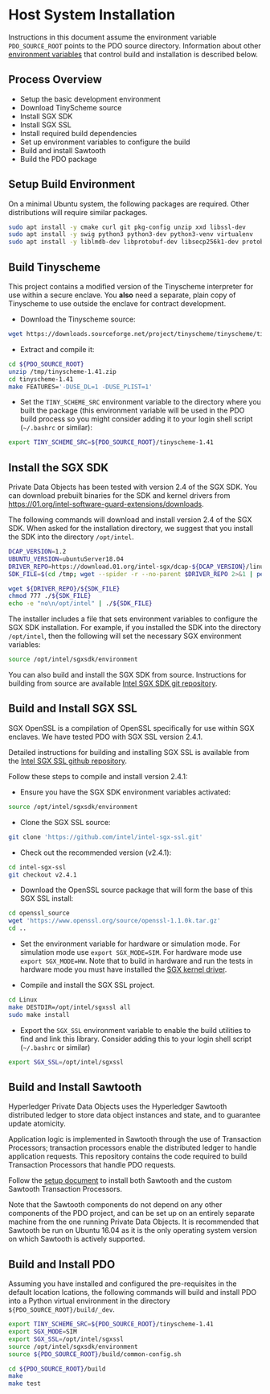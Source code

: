 <!---
Licensed under Creative Commons Attribution 4.0 International License
https://creativecommons.org/licenses/by/4.0/
--->

# Host System Installation

Instructions in this document assume the environment variable
`PDO_SOURCE_ROOT` points to the PDO source directory. Information about
other [environment variables](environment.md) that control build and
installation is described below.

## Process Overview

- Setup the basic development environment
- Download TinyScheme source
- Install SGX SDK
- Install SGX SSL
- Install required build dependencies
- Set up environment variables to configure the build
- Build and install Sawtooth
- Build the PDO package

## <a name="environment">Setup Build Environment</a>

On a minimal Ubuntu system, the following packages are required. Other
distributions will require similar packages.

```bash
sudo apt install -y cmake curl git pkg-config unzip xxd libssl-dev
sudo apt install -y swig python3 python3-dev python3-venv virtualenv
sudo apt install -y liblmdb-dev libprotobuf-dev libsecp256k1-dev protobuf-compiler
```

<!--
    virtualenv will cause python3 and python3-virtualenv to be installed
-->

## <a name="tinyscheme">Build Tinyscheme</a>

This project contains a modified version of the Tinyscheme interpreter
for use within a secure enclave.  You **also** need a separate, plain
copy of Tinyscheme to use outside the enclave for contract development.

- Download the Tinyscheme source:
```bash
wget https://downloads.sourceforge.net/project/tinyscheme/tinyscheme/tinyscheme-1.41/tinyscheme-1.41.zip -P /tmp
```

- Extract and compile it:
```bash
cd ${PDO_SOURCE_ROOT}
unzip /tmp/tinyscheme-1.41.zip
cd tinyscheme-1.41
make FEATURES='-DUSE_DL=1 -DUSE_PLIST=1'
```

- Set the `TINY_SCHEME_SRC` environment variable to the directory where
you built the package (this environment variable will be used in
the PDO build process so you might consider adding it to your login
shell script (`~/.bashrc` or similar):

```bash
export TINY_SCHEME_SRC=${PDO_SOURCE_ROOT}/tinyscheme-1.41
```

## Install the SGX SDK

Private Data Objects has been tested with version 2.4 of the SGX
SDK. You can download prebuilt binaries for the SDK and kernel drivers
from https://01.org/intel-software-guard-extensions/downloads.

The following commands will download and install version 2.4 of the SGX
SDK. When asked for the installation directory, we suggest that you install
the SDK into the directory `/opt/intel`.

```bash
DCAP_VERSION=1.2
UBUNTU_VERSION=ubuntuServer18.04
DRIVER_REPO=https://download.01.org/intel-sgx/dcap-${DCAP_VERSION}/linux/dcap_installers/${UBUNTU_VERSION}/
SDK_FILE=$(cd /tmp; wget --spider -r --no-parent $DRIVER_REPO 2>&1 | perl  -ne 'if (m|'${DRIVER_REPO}'(.*sdk.*)|) { print "$1\n"; }')

wget ${DRIVER_REPO}/${SDK_FILE}
chmod 777 ./${SDK_FILE}
echo -e "no\n/opt/intel" | ./${SDK_FILE}
```

The installer includes a file that sets environment variables to
configure the SGX SDK installation. For example, if you installed the
SDK into the directory `/opt/intel`, then the following will set the
necessary SGX environment variables:

```bash
source /opt/intel/sgxsdk/environment
```

You can also build and install the SGX SDK from source. Instructions for
building from source are available
[Intel SGX SDK git repository](https://github.com/intel/linux-sgx).

## Build and Install SGX SSL

SGX OpenSSL is a compilation of OpenSSL specifically for use within SGX
enclaves. We have tested PDO with SGX SSL version 2.4.1.

Detailed instructions for building and installing SGX SSL is available
from the
[Intel SGX SSL github repository](https://github.com/intel/intel-sgx-ssl).

Follow these steps to compile and install version 2.4.1:

- Ensure you have the SGX SDK environment variables activated:
```bash
source /opt/intel/sgxsdk/environment
```

- Clone the SGX SSL source:
```bash
git clone 'https://github.com/intel/intel-sgx-ssl.git'
```

- Check out the recommended version (v2.4.1):

```bash
cd intel-sgx-ssl
git checkout v2.4.1
```

- Download the OpenSSL source package that will form the base of this
SGX SSL install:

```bash
cd openssl_source
wget 'https://www.openssl.org/source/openssl-1.1.0k.tar.gz'
cd ..
```

- Set the environment variable for hardware or simulation mode. For
simulation mode use `export SGX_MODE=SIM`. For hardware mode use `export
SGX_MODE=HW`. Note that to build in hardware and run the tests in hardware
mode you must have installed the [SGX kernel driver](install.md).

- Compile and install the SGX SSL project.
```bash
cd Linux
make DESTDIR=/opt/intel/sgxssl all
sudo make install
```

- Export the `SGX_SSL` environment variable to enable the build
utilities to find and link this library.  Consider adding this to your
login shell script (`~/.bashrc` or similar)

```bash
export SGX_SSL=/opt/intel/sgxssl
```

## Build and Install Sawtooth

Hyperledger Private Data Objects uses the Hyperledger Sawtooth distributed
ledger to store data object instances and state, and to guarantee update
atomicity.

Application logic is implemented in Sawtooth through the use of Transaction
Processors; transaction processors enable the distributed ledger to handle
application requests. This repository contains the code required to build
Transaction Processors that handle PDO requests.

Follow the
[setup document](sawtooth/docs/SETUP.md)
to install both Sawtooth and the custom Sawtooth Transaction Processors.

Note that the Sawtooth components do not depend on any other components of the
PDO project, and can be set up on an entirely separate machine from the one
running Private Data Objects. It is recommended that Sawtooth be run on Ubuntu
16.04 as it is the only operating system version on which Sawtooth is actively
supported.

## Build and Install PDO

Assuming you have installed and configured the pre-requisites in the
default location lcations, the following commands will build and install
PDO into a Python virtual environment in the directory
`${PDO_SOURCE_ROOT}/build/_dev`.

```bash
export TINY_SCHEME_SRC=${PDO_SOURCE_ROOT}/tinyscheme-1.41
export SGX_MODE=SIM
export SGX_SSL=/opt/intel/sgxssl
source /opt/intel/sgxsdk/environment
source ${PDO_SOURCE_ROOT}/build/common-config.sh

cd ${PDO_SOURCE_ROOT}/build
make
make test
```
